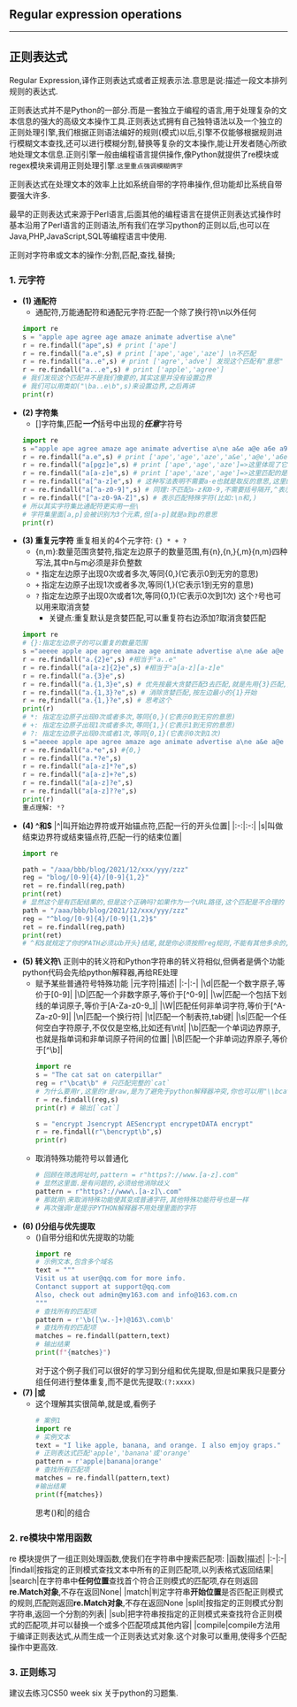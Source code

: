 ## Regular expression operations
---
## 正则表达式
Regular Expression,译作正则表达式或者正规表示法.意思是说:描述一段文本排列规则的表达式.

正则表达式并不是Python的一部分.而是一套独立于编程的语言,用于处理复杂的文本信息的强大的高级文本操作工具.正则表达式拥有自己独特语法以及一个独立的正则处理引擎,我们根据正则语法编好的规则(模式)以后,引擎不仅能够根据规则进行模糊文本查找,还可以进行模糊分割,替换等复杂的文本操作,能让开发者随心所欲地处理文本信息.正则引擎一般由编程语言提供操作,像Python就提供了re模块或regex模块来调用正则处理引擎.`这里重点强调模糊俩字`

正则表达式在处理文本的效率上比如系统自带的字符串操作,但功能却比系统自带要强大许多.

最早的正则表达式来源于Perl语言,后面其他的编程语言在提供正则表达式操作时基本沿用了Perl语言的正则语法,所有我们在学习python的正则以后,也可以在Java,PHP,JavaScript,SQL等编程语言中使用.

正则对字符串或文本的操作:分割,匹配,查找,替换;


### 1. 元字符
* **(1) 通配符**
  * 通配符,万能通配符和通配元字符:匹配一个除了换行符\n以外任何
  ``` python
  import re
  s = "apple ape agree age amaze animate advertise a\ne"
  r = re.findall("ape",s) # print ['ape']
  r = re.findall("a.e",s) # print ['ape','age','aze'] \n不匹配
  r = re.findall("a..e",s) # print ['agre','adve'] 发现这个匹配有"意思"
  r = re.findall("a...e",s) # print ['apple','agree']
  # 我们发现这个匹配并不是我们像要的,其实这里并没有设置边界
  # 我们可以用类如("\ba..e\b",s)来设置边界,之后再讲
  print(r)
  ```
* **(2) 字符集**
  * []字符集,匹配***一个***括号中出现的***任意***字符号
  ```python
  import re
  s ="apple ape agree amaze age animate advertise a\ne a&e a@e a6e a9e"
  r = re.findall("a.e",s) # print ['ape','age','aze','a&e','a@e','a6e','a9e']
  r = re.findall("a[pgz]e",s) # print ['ape','age','aze']=>这里体现了它只匹配了括号中的一个,注意是一个元素
  r = re.findall("a[a-z]e",s) # print ['ape','aze','age']=>这里匹配的是a到z的元素
  r = re.findall("a[^a-z]e",s) # 这种写法表明不需要a-e也就是取反的意思,这里的a-e不需要专门写括号
  r = re.findall("a[^a-z0-9]",s) # 同理:不匹配a-z和0-9,不需要括号隔开,^表示取反("[a-z0-9]",s)就是匹配a-z和0-9.
  r = re.findall("[^a-z0-9A-Z]",s) # 表示匹配特殊字符(比如:\n和,)
  # 所以其实字符集比通配符更实用一些\
  # 字符集里面[a,p]会被识别为3个元素,但[a-p]就是a到p的意思
  print(r)
  ```
* **(3) 重复元字符**
  重复相关的4个元字符: `{} * + ?`
  * {n,m}:数量范围贪婪符,指定左边原子的数量范围,有{n},{n,}{,m}{n,m}四种写法,其中n与m必须是非负整数
  * `*` 指定左边原子出现0次或者多次,等同{0,}(它表示0到无穷的意思)
  * `+` 指定左边原子出现1次或者多次,等同{1,}(它表示1到无穷的意思)
  * `?` 指定左边原子出现0次或者1次,等同{0,1}(它表示0次到1次)  这个`?`号也可以用来取消贪婪
      * 关键点:重复默认是贪婪匹配,可以重复符右边添加?取消贪婪匹配
  ```python
  import re
  # {}:指定左边原子的可以重复的数量范围
  s ="aeeee apple ape agree amaze age animate advertise a\ne a&e a@e a6e a9e"
  r = re.findall("a.{2}e",s) #相当于"a..e"
  r = re.findall("a[a-z]{2}e",s) #相当于"a[a-z][a-z]e"
  r = re.findall("a.{3}e",s)
  r = re.findall("a.{1,3}e",s) # 优先按最大贪婪匹配3去匹配,就是先用{3}匹配,如果不成功,最后到{1}
  r = re.findall("a.{1,3}?e",s) # 消除贪婪匹配,按左边最小的{1}开始
  r = re,findall("a.{1,}?e",s) # 思考这个
  print(r)
  # *: 指定左边原子出现0次或者多次,等同{0,}(它表示0到无穷的意思)
  # +: 指定左边原子出现1次或者多次,等同{1,}(它表示1到无穷的意思)
  # ?: 指定左边原子出现0次或者1次,等同{0,1}(它表示0次到1次)
  s ="aeeee apple ape agree amaze age animate advertise a\ne a&e a@e a6e a9e"
  r = re.findall("a.*e",s) #{0,}
  r = re.findall("a.*?e",s)
  r = re.findall("a[a-z]*?e",s)
  r = re.findall("a[a-z]+?e",s)
  r = re.findall("a[a-z]?e",s)
  r = re.findall("a[a-z]??e",s)
  print(r)
  重点理解: *?
  ```
* **(4) ^和$**
  |^|叫开始边界符或开始锚点符,匹配一行的开头位置|
  |:-:|:-:|
  |s|叫做结束边界符或结束锚点符,匹配一行的结束位置|
  ```python
  import re

  path = "/aaa/bbb/blog/2021/12/xxx/yyy/zzz"
  reg = "blog/[0-9]{4}/[0-9]{1,2}"
  ret = re.findall(reg,path)
  print(ret)
  # 显然这个是有匹配结果的,但是这个正确吗?如果作为一个URL路径,这个匹配是不合理的
  path = "/aaa/bbb/blog/2021/12/xxx/yyy/zzz"
  reg = "^blog/[0-9]{4}/[0-9]{1,2}$"
  ret = re.findall(reg,path)
  print(ret)
  # ^和$就规定了你的PATH必须以b开头}结尾,就是你必须按照reg规则,不能有其他多余的,在网络路径匹配有很大作用
  ```
* **(5) 转义符\\**
  正则中的转义符和Python字符串的转义符相似,但俩者是俩个功能
  python代码会先给python解释器,再给RE处理
  * 赋予某些普通符号特殊功能
    |元字符|描述|
    |:-|:-|
    |\d|匹配一个数字原子,等价于[0-9]|
    |\D|匹配一个非数字原子,等价于[^0-9]|
    |\w|匹配一个包括下划线的单词原子,等价于[A-Za-z0-9_]|
    |\W|匹配任何非单词字符,等价于[^A-Za-z0-9]|
    |\n|匹配一个换行符|
    |\t|匹配一个制表符,tab键|
    |\s|匹配一个任何空白字符原子,不仅仅是空格,比如还有\n\t|
    |\b|匹配一个单词边界原子,也就是指单词和非单词原子符间的位置|
    |\B|匹配一个非单词边界原子,等价于[^\b]|
    ```python
    import re
    s = "The cat sat on caterpillar"
    reg = r"\bcat\b" # 只匹配完整的`cat`
    # 为什么要用r,这里的r是raw,是为了避免于python解释器冲突,你也可以用"\\bcat\\b"
    r = re.findall(reg,s)
    print(r) # 输出[`cat`]

    s = "encrypt Jsencrypt AESencrypt encrypetDATA encrypt"
    r = re.findall(r"\bencrypt\b",s)
    print(r)
    ```
  * 取消特殊功能符号以普通化
    ```python
    # 回顾在筛选网址时,pattern = r"https?://www.[a-z].com"
    # 显然这里面.是有问题的,必须给他消除歧义
    pattern = r"https?://www\.[a-z]\.com"
    # 那就用\来取消特殊功能使其变成普通字符,其他特殊功能符号也是一样
    # 再次强调r是提示PYTHON解释器不用处理里面的字符
    ```
* **(6) ()分组与优先提取**
  * ()自带分组和优先提取的功能
    ```python
    import re
    # 示例文本,包含多个域名
    text = """ 
    Visit us at user@qq.com for more info.
    Contanct support at support@qq.com
    Also, check out admin@my163.com and info@163.com.cn
    """
    # 查找所有的匹配项
    pattern = r'\b([\w.-]+)@163\.com\b'
    # 查找所有的匹配项
    matches = re.findall(pattern,text)
    # 输出结果
    print(f"{matches}")
    ```
    对于这个例子我们可以很好的学习到分组和优先提取,但是如果我只是要分组任何进行整体重复,而不是优先提取:`(?:xxxx)`
* **(7) |或**
    * 这个理解其实很简单,就是或,看例子
      ```python
      # 案例1
      import re
      # 实例文本
      text = "I like apple, banana, and orange. I also emjoy graps."
      # 正则表达式匹配'apple','banana'或'orange'
      pattern = r'apple|banana|orange'
      # 查找所有匹配项
      matches = re.findall(pattern,text)
      #输出结果
      print(f{matches})
      ``` 
      思考()和|的组合
### 2. re模块中常用函数
  re 模块提供了一组正则处理函数,使我们在字符串中搜索匹配项:
  |函数|描述|
  |:-|:-|
  |findall|按指定的正则模式查找文本中所有的正则匹配项,以列表格式返回结果|
  |search|在字符串中**任何位置**查找首个符合正则模式的匹配项,存在则返回**re.Match对象**,不存在返回None|
  |match|判定字符串**开始位置**是否匹配正则模式的规则,匹配则返回**re.Match对象**,不存在返回None
  |split|按指定的正则模式分割字符串,返回一个分割的列表|
  |sub|把字符串按指定的正则模式来查找符合正则模式的匹配项,并可以替换一个或多个匹配项成其他内容|
  |compile|compile方法用于编译正则表达式,从而生成一个正则表达式对象.这个对象可以重用,使得多个匹配操作中更高效.
### 3. 正则练习
建议去练习CS50 week six 关于python的习题集.
